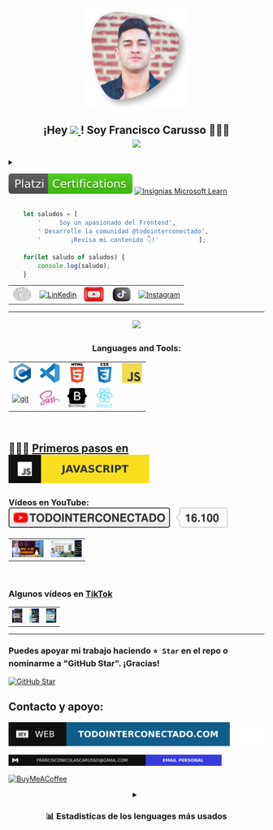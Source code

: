 <p align="center" width="300">
    <a href="https://github.com/Todointerconectado">
        <img align="center" width="200" src="img/perfil.png"/>
    </a>
    <h2 align="center">
        ¡Hey 
        <a href="https://github.com/Todointerconectado">
            <img src="https://media.giphy.com/media/hvRJCLFzcasrR4ia7z/giphy.gif" width="28">
        </a>
        ! Soy Francisco Carusso 👨🏻‍💻
        <br>
        <a align="center" href="https://github.com/Todointerconectado">
            <img align="center" src="https://readme-typing-svg.herokuapp.com?font=Jetbrain+Mono&color=76F78C&lines=A+passionate+frontend+Student;Always+learning+new+things">
        </a>
    </h2>
</p>

<details>
<summary align="left">

[![Insignia Certification](./img/Platzi-Certifications-brightgreen.svg)](https://platzi.com/p/franciscoCarusso/) [![Insignias Microsoft Learn](https://img.shields.io/badge/Insignias-Microsoft_Learn-0b7cbd?style=badge&logo=Microsoft&logoColor=white&labelColor=101010)](#)

</summary>

<table id="tabla_microsoft" align="center">
    <tr>
        <td colspan="1">
            <h4 align="center">
                Rutas
            </h4>
        </td>
        <td colspan="9">
            <h4 align="center">
                Módulos
            </h4>
        </td>
    </tr>
    <tr id="1" >
        <th align="center" colspan="1">
        <a href="https://learn.microsoft.com/es-es/training/achievements/learn.azure.cna-architect-modern-apps.trophy?username=FranciscoCarusso&sharingId=CBEF06DF72EF9D85" target="_blank" rel="noreferrer"> <img src="https://learn.microsoft.com/en-us/training/achievements/create-cloud-native-apps-with-azure-open-source.svg" alt="Creación de aplicaciones nativas en la nube con Azure y software de código abierto" width="50" height="50"/></a>
        </th>
        <td align="center">
        <a href="https://learn.microsoft.com/es-es/training/achievements/learn.azure.intro-to-cloud-native-apps.badge?username=FranciscoCarusso&sharingId=CBEF06DF72EF9D85" target="_blank" rel="noreferrer">
            <img src="https://learn.microsoft.com/es-es/training/achievements/intro-to-cloud-native-apps.svg" alt="Introducción a las aplicaciones nativas de nube en Azure" width="50" height="50"/></a>
        </td>
        <td align="center" colspan="2">
        <a href="https://learn.microsoft.com/es-es/training/achievements/learn.azure.cna-orchestrate-containers.badge?username=FranciscoCarusso&sharingId=CBEF06DF72EF9D85" target="_blank" rel="noreferrer">
            <img src="https://learn.microsoft.com/es-es/training/achievements/cloud-native-apps-orchestrate-containers.svg" alt="Orquestación de contenedores para aplicaciones nativas de nube con AKS" width="50" height="50"/></a>
        </td>
        <td align="center">
        <a href="https://learn.microsoft.com/es-es/training/achievements/learn.azure.cna-build-basic-service.badge?username=FranciscoCarusso&sharingId=CBEF06DF72EF9D85" target="_blank" rel="noreferrer">
            <img src="https://learn.microsoft.com/es-es/training/achievements/cloud-native-build-basic-service.svg" alt="Creación de un servicio básico nativo de nube mediante PostgreSQL y Node.js" width="50" height="50"/></a>
        </td>
        <td align="center">
        <a href="https://learn.microsoft.com/es-es/training/achievements/learn.azure.cna-stream-iot-data.badge?username=FranciscoCarusso&sharingId=CBEF06DF72EF9D85" target="_blank" rel="noreferrer">
            <img src="https://learn.microsoft.com/es-es/training/achievements/cna-stream-iot-data.svg" alt="Transmisión de datos de Internet de las cosas (IoT) a una aplicación nativa de nube con IoT Central" width="50" height="50"/></a>
        </td>
        <td align="center">
        <a href="https://learn.microsoft.com/es-es/training/achievements/learn.azure.cna-build-iot-service.badge?username=FranciscoCarusso&sharingId=CBEF06DF72EF9D85" target="_blank" rel="noreferrer">
            <img src="https://learn.microsoft.com/es-es/training/achievements/cna-build-iot-service.svg" alt="Creación de un servicio de IoT para aplicaciones nativas de nube mediante IoT Central" width="50" height="50"/></a>
        </td>
        <td align="center">
        <a href="https://learn.microsoft.com/es-es/training/achievements/learn.azure.cna-deploy-maintain-cloud-native-apps.badge?username=FranciscoCarusso&sharingId=CBEF06DF72EF9D85" target="_blank" rel="noreferrer">
            <img src="https://learn.microsoft.com/es-es/training/achievements/cna-deploy-maintain.svg" alt="Implementación y mantenimiento de aplicaciones nativas de nube con Acciones de GitHub y Azure Pipelines" width="50" height="50"/></a>
        </td>
        <td align="center" colspan="2">
        <a href="https://learn.microsoft.com/es-es/training/achievements/learn.azure.cna-set-up-apps-use-scale.badge?username=FranciscoCarusso&sharingId=CBEF06DF72EF9D85" target="_blank" rel="noreferrer">
            <img src="https://learn.microsoft.com/es-es/training/achievements/cna-set-up-azure-ad-use-scale.svg" alt="Autenticación y autorización de aplicaciones multiinquilino mediante Azure Active Directory (Azure AD)" width="50" height="50"/></a>
        </td>
    </tr>
    <tr id="2">
        <th align="center" colspan="1">
        <a href="https://learn.microsoft.com/es-es/training/achievements/learn.build-community-driven-projects-github.trophy?username=FranciscoCarusso&sharingId=CBEF06DF72EF9D85" target="_blank" rel="noreferrer"> <img src="https://learn.microsoft.com/es-es/training/achievements/github/build-community-driven-projects-github.svg" alt="Compilación de proyectos de software controlados por la comunidad en GitHub" width="50px" height="50px"/></a>
        </th>
        <td align="center">
        <a href="https://learn.microsoft.com/es-es/training/achievements/learn.github.create-open-source-program-github.badge?username=FranciscoCarusso&sharingId=CBEF06DF72EF9D85" target="_blank" rel="noreferrer"> <img src="https://learn.microsoft.com/es-es/training/achievements/github/create-open-source-program-github.svg" alt="Creación de un programa de código abierto mediante procedimientos recomendados de GitHub" width="50" height="50"/></a>
        </td>
        <td align="center" colspan="2">
        <a href="https://learn.microsoft.com/es-es/training/achievements/learn.github.contribute-opensource.badge?username=FranciscoCarusso&sharingId=CBEF06DF72EF9D85" target="_blank" rel="noreferrer"> <img src="https://learn.microsoft.com/es-es/training/achievements/github/contribute-to-an-open-source-project-on-github.svg" alt="Contribución a un proyecto de código abierto en GitHub" width="50" height="50"/></a>
        </td>
        <td align="center" rowspan="2">
        <a href="https://learn.microsoft.com/es-es/training/achievements/learn.github.migrate-repository-github.badge?username=FranciscoCarusso&sharingId=CBEF06DF72EF9D85" target="_blank" rel="noreferrer"> <img src="https://learn.microsoft.com/es-es/training/achievements/github/migrate-repository-github.svg" alt="Migración de un repositorio mediante procedimientos recomendados de GitHub" width="50" height="50"/></a>
        </td>
        <td align="center" rowspan="2">
        <a href="https://learn.microsoft.com/es-es/training/achievements/learn.github.manage-innersource-program-github.badge?username=FranciscoCarusso&sharingId=CBEF06DF72EF9D85" target="_blank" rel="noreferrer"> <img src="https://learn.microsoft.com/en-us/training/achievements/github/manage-innersource-program-github.svg" alt="Administración de un programa de InnerSource mediante GitHub" width="50" height="50"/></a>
        </td>
        <td align="center" rowspan="2">
        <a href="https://learn.microsoft.com/es-es/training/achievements/learn.github.maintain-secure-repository-github.badge?username=FranciscoCarusso&sharingId=CBEF06DF72EF9D85" target="_blank" rel="noreferrer"> <img src="https://learn.microsoft.com/es-es/training/achievements/github/maintain-secure-repository-github.svg" alt="Mantenimiento de un repositorio seguro mediante procedimientos recomendados de GitHub" width="50" height="50"/></a>
        </td>
        <td align="center" rowspan="2" colspan="2">
        <a href="https://learn.microsoft.com/es-es/training/achievements/learn.github.upload-project-github.badge?username=FranciscoCarusso&sharingId=CBEF06DF72EF9D85" target="_blank" rel="noreferrer"> <img src="https://learn.microsoft.com/es-es/training/achievements/github/upload-project-github.svg" alt="Carga de un proyecto mediante procedimientos recomendados de GitHub" width="50" height="50"/></a>
        </td>
        <td align="center" rowspan="4">
        <a href="https://learn.microsoft.com/es-es/training/achievements/learn.github.introduction-to-github.badge?username=FranciscoCarusso&sharingId=CBEF06DF72EF9D85" target="_blank" rel="noreferrer"> <img src="https://learn.microsoft.com/en-us/training/achievements/github/introduction-to-github.svg" alt="Introducción a GitHub" width="50" height="50"/></a>
        </td>
    </tr>
    <tr id="3">
        <th align="center" rowspan="2" colspan="1">
        <a href="https://learn.microsoft.com/es-es/training/achievements/az-400-manage-source-control.trophy?username=FranciscoCarusso&sharingId=CBEF06DF72EF9D85" target="_blank" rel="noreferrer"> <img src="https://learn.microsoft.com/en-us/training/achievements/az-400-manage-source-control.svg" alt="Administración del control de código fuente" width="50" height="50"/></a>
        </th>
        <td align="center">
        <a href="https://learn.microsoft.com/es-es/training/achievements/learn.github.github-actions-cd.badge?username=FranciscoCarusso&sharingId=CBEF06DF72EF9D85" target="_blank" rel="noreferrer">
            <img src="https://learn.microsoft.com/es-es/training/achievements/github/github-actions-cd.svg" 
            alt="Creación e implementación de aplicaciones en Azure mediante Acciones de GitHub" width="50" height="50"/></a>
        </td>
        <td align="center">
        <a href="https://learn.microsoft.com/es-es/training/achievements/learn.azdo.implement-code-workflow.badge?username=FranciscoCarusso&sharingId=CBEF06DF72EF9D85" target="_blank" rel="noreferrer">
            <img src="https://learn.microsoft.com/es-es/training/achievements/azure-devops/implement-a-code-workflow-in-your-build-pipeline.svg" 
            alt="Implementación de un flujo de trabajo de código en la canalización de compilación mediante Git y GitHub" width="50" height="50"/></a>
        </td>
        <td align="center">
        <a href="https://learn.microsoft.com/es-es/training/achievements/learn.github.github-actions-ci.badge?username=FranciscoCarusso&sharingId=CBEF06DF72EF9D85" target="_blank" rel="noreferrer">
            <img src="https://learn.microsoft.com/es-es/training/achievements/github/github-actions-ci.svg" 
            alt="Creación de flujos de trabajo de integración continua (CI) mediante Acciones de GitHub" width="50" height="50"/></a>
        </td>
    </tr>
    <tr id="3.1">
        <td align="center">
        <a href="https://learn.microsoft.com/es-es/training/achievements/learn.github.upload-project-github.badge?username=FranciscoCarusso&sharingId=CBEF06DF72EF9D85" target="_blank" rel="noreferrer">
            <img src="https://learn.microsoft.com/es-es/training/achievements/github/upload-project-github.svg" 
            alt="Carga de un proyecto mediante procedimientos recomendados de GitHub" width="50" height="50"/></a>
        </td>
        <td align="center">
        <a href="https://learn.microsoft.com/es-es/training/achievements/learn.github.communicate-using-markdown.badge?username=FranciscoCarusso&sharingId=CBEF06DF72EF9D85" target="_blank" rel="noreferrer">
            <img src="https://learn.microsoft.com/es-es/training/achievements/github/communicate-using-markdown.svg" 
            alt="Comunicación eficaz en GitHub con Markdown" width="50" height="50"/></a>
        </td>
        <td align="center">
        <a href="https://learn.microsoft.com/es-es/training/achievements/learn.github.automate-github-using-github-script.badge?username=FranciscoCarusso&sharingId=CBEF06DF72EF9D85" target="_blank" rel="noreferrer">
            <img src="https://learn.microsoft.com/es-es/training/achievements/github/automate-github-using-github-script.svg" 
            alt="Automatización de GitHub mediante Script de GitHub" width="50" height="50"/></a>
        </td>
        <td align="center" rowspan="2">
        <a href="https://learn.microsoft.com/es-es/training/achievements/learn.github.release-based-workflow-github.badge?username=FranciscoCarusso&sharingId=CBEF06DF72EF9D85" target="_blank" rel="noreferrer">
            <img src="https://learn.microsoft.com/es-es/training/achievements/github/release-based-workflow-github.svg" 
            alt="Administración de la entrega de software mediante un flujo de trabajo basado en versiones en GitHub" width="50" height="50"/></a>
        </td>
        <td align="center" rowspan="2">
        <a href="https://learn.microsoft.com/es-es/training/achievements/learn.github.manage-changes-pull-requests-github.badge?username=FranciscoCarusso&sharingId=CBEF06DF72EF9D85" target="_blank" rel="noreferrer">
            <img src="https://learn.microsoft.com/es-es/training/achievements/github/manage-changes-pull-requests-github.svg" 
            alt="Administración de cambios de repositorio por medio de solicitudes de incorporación de cambios en GitHub" width="50" height="50"/></a>
        </td>
        <td align="center" rowspan="2">
        <a href="https://learn.microsoft.com/es-es/training/achievements/learn.github.merge-conflict-resolution-github.badge?username=FranciscoCarusso&sharingId=CBEF06DF72EF9D85" target="_blank" rel="noreferrer">
            <img src="https://learn.microsoft.com/es-es/training/achievements/github/resolve-merge-conflicts-github.svg" 
            alt="Solución de confirmaciones conflictivas mediante la resolución de conflictos de combinación en GitHub" width="50" height="50"/></a>
        </td>
        <td align="center" rowspan="2">
        <a href="https://learn.microsoft.com/es-es/training/achievements/learn.github.automate-devops-github-apps.badge?username=FranciscoCarusso&sharingId=CBEF06DF72EF9D85" target="_blank" rel="noreferrer">
            <img src="https://learn.microsoft.com/es-es/training/achievements/github/automate-devops-github-apps.svg" 
            alt="Automatización de procesos de DevOps mediante aplicaciones de GitHub" width="50" height="50"/></a>
        </td>
        <td align="center" rowspan="2">
        <a href="https://learn.microsoft.com/es-es/training/achievements/learn.github.search-organize-repository-history-github.badge?username=FranciscoCarusso&sharingId=CBEF06DF72EF9D85" target="_blank" rel="noreferrer">
            <img src="https://learn.microsoft.com/es-es/training/achievements/github/search-organize-repository-history-github.svg" 
            alt="Organización del historial de un repositorio y búsqueda mediante GitHub" width="50" height="50"/></a>
        </td>
    </th>
    <tr id="4">
        <th align="center" colspan="1">
        <a href="https://learn.microsoft.com/es-es/training/achievements/learn.manage-project-lifecycle-github.trophy?username=FranciscoCarusso&sharingId=CBEF06DF72EF9D85" target="_blank" rel="noreferrer"> <img src="https://learn.microsoft.com/en-us/training/achievements/github/manage-project-lifecycle-github.svg" alt="Administración del ciclo de vida de los proyectos en GitHub" width="50" height="50"/></a>
        </th>
        <td align="center" colspan="3"> ---- </td>
    </tr>
</table>

</details>


```javascript
    let saludos = [
        '     Soy un apasionado del Frontend',
        ' Desarrolle la comunidad @todointerconectado',
        '        ¡Revisa mi contenido 👇!'           ];

    for(let saludo of saludos) {
        console.log(saludo);
    }
```

<table align="center">
  <tr>
    <td>
      <a href="https://todointerconectado.com" target="_blank">
        <img align="center" src="img/TIC.png" alt="https://todointerconectado.com" height="30" width="40" /></a>
    </td>
    <td>
      <a href="https://www.linkedin.com/comm/mynetwork/discovery-see-all?usecase=PEOPLE_FOLLOWS&followMember=franciscocarusso" target="_blank">
        <img align="center" src="https://raw.githubusercontent.com/rahuldkjain/github-profile-readme-generator/master/src/images/icons/Social/linked-in-alt.svg" alt="LinKedin" height="30" width="40" /></a>
    </td>
    <td>
      <a href="https://www.youtube.com/@todointerconectado" target="_blank">
        <img align="center" src="img/youtube.png" alt="YouTube" height="30" width="40" /></a>
    </td>
    <td>
      <a href="https://www.tiktok.com/@todointerconectado" target="_blank">
        <img align="center" src="img/tik_tok.png" alt="TikTok" height="30" width="40" /></a>
    </td>
    <td>
      <a href="https://instagram.com/franciscocarusso" target="_blank">
        <img align="center" src="https://raw.githubusercontent.com/rahuldkjain/github-profile-readme-generator/master/src/images/icons/Social/instagram.svg" alt="Instagram" height="30" width="40" /></a>
    </td>
  </tr>
</table>

<hr>

<p align="center" width="400" height="300">
    <a href="https://github.com/Todointerconectado" target='_black'>
    <img align="center" src="https://media.giphy.com/media/SWoSkN6DxTszqIKEqv/giphy.gif"/></a>
<p>

## <h3 align="center">Languages and Tools: </h3>

<table align="center">
    <tr>
        <td>
        <a href="https://www.cprogramming.com/" target="_blank" rel="noreferrer"> <img src="https://raw.githubusercontent.com/devicons/devicon/master/icons/c/c-original.svg" alt="c" width="40" height="40"/>  </a>
        </td>
        <td>
        <a href="https://code.visualstudio.com/" target="_blank" rel="noreferrer"> <img src="img/vscode-original.svg" alt="VSCode" width="40" height="40"/>  </a>
        </td>
        <td>
        <a href="https://www.w3.org/html/" target="_blank" rel="noreferrer"> <img src="https://raw.githubusercontent.com/devicons/devicon/master/icons/html5/html5-original-wordmark.svg" alt="html5" width="40" height="40"/>  </a>
        </td>
        <td>
        <a href="https://www.w3schools.com/css/" target="_blank" rel="noreferrer"> <img src="https://raw.githubusercontent.com/devicons/devicon/master/icons/css3/css3-original-wordmark.svg" alt="css3" width="40" height="40"/>  </a>
        </td>
        <td>
        <a href="https://developer.mozilla.org/en-US/docs/Web/JavaScript" target="_blank" rel="noreferrer"> <img src="https://raw.githubusercontent.com/devicons/devicon/master/icons/javascript/javascript-original.svg" alt="javascript" width="40" height="40"/>  </a>
        </td>
    </tr>
    <tr>
        <td>
        <a href="https://git-scm.com/" target="_blank" rel="noreferrer"> <img src="https://www.vectorlogo.zone/logos/git-scm/git-scm-icon.svg" alt="git" width="40" height="40"/>  </a>
        </td>
        <td>
        <a href="https://sass-lang.com" target="_blank" rel="noreferrer"> <img src="https://raw.githubusercontent.com/devicons/devicon/master/icons/sass/sass-original.svg" alt="sass" width="40" height="40"/>  </a>
        </td>
        <td>
        <a href="https://getbootstrap.com" target="_blank" rel="noreferrer"> <img src="https://raw.githubusercontent.com/devicons/devicon/master/icons/bootstrap/bootstrap-plain-wordmark.svg" alt="bootstrap" width="40" height="40"/>  </a>
        </td>
        <td>
        <a href="https://reactjs.org/" target="_blank" rel="noreferrer"> <img src="https://raw.githubusercontent.com/devicons/devicon/master/icons/react/react-original-wordmark.svg" alt="react" width="40" height="40"/>  </a>
        </td>
        <td>
        </td>
    </tr>
</table>

<br>

## 👨🏼‍🎓 [Primeros pasos en](https://github.com/Todointerconectado/basicojavascript) <a href="https://github.com/Todointerconectado/basicojavascript" target="_blank"> <img src="img/insigniaJavascript.svg" alt="https://github.com/Todointerconectado/basicojavascript" ></a>

### Vídeos en YouTube: [![Youtube Todointerconectado channel](/img/youtube.svg)](https://www.youtube.com/@todointerconectado)

<table style="width:30%">
    <tr>
        <td align="center">
            <a href='https://www.youtube.com/watch?v=LeaKOlriVCk&t=1055s' target='_blank'>
                <img src='img/youtubeTerminal.png' alt='Instalar WSL2 en Windows 10: CONFIGURAR UBUNTU 22.04'/></a>
            </a>
        </td>
        <td align="center">
            <a href='https://www.youtube.com/watch?v=VGONJt-d2Q4&t=4s' target='_blank'>
                <img src='img/yutubePantalla.jpg' alt='Ampliar la pantalla del escritorio al celular!' /></a>
            </a>
        </td>
    </tr>
</table>

<br>

### Algunos vídeos en [TikTok](https://tiktok.com/@todointerconectado)

<table style="width:20%">
    <tr>
        <td align="center">
            <a href='https://vm.tiktok.com/ZMYfUF9hT/' target='_blank'>
                <img src='img/tiktok/controlarPc.png' alt='CONTROLAR la PC con el Celular!!' />
            </a>
        </td>
        <td align="center">
            <a href='https://vm.tiktok.com/ZMYfU8hLq/' target='_blank'>
                <img src='img/tiktok/Desarrollador.png' alt='Como ACTIVAR la OPCIÓN DESARROLLADOR en el CELULAR' />
            </a>
        </td>
        <td align="center">
            <a href='https://vm.tiktok.com/ZMYfUUmnf/' target='_blank'>
                <img src='img/tiktok/virtualizacion.png' alt='ACTIVAR la VIRTUALIZACIÓN en la BIOS Windows 10/11' />
            </a>
        </td>
    </tr>
</table>

<hr> 

### Puedes apoyar mi trabajo haciendo `⭐ Star` en el repo o nominarme a "GitHub Star". ¡Gracias!

[![GitHub Star](https://img.shields.io/badge/GitHub-Nominar_a_star-yellow?style=for-the-badge&logo=github&logoColor=white&labelColor=101010)](https://stars.github.com/nominate/)

</hr>

## Contacto y apoyo:

[![web](/img/web.svg)](https://todointerconectado.com)
</br>

[![Email](/img/email.svg)](mailto:francisconicolascarusso@gmail.com)
</br>

[![BuyMeACoffee](https://img.shields.io/badge/Buy_Me_A_Coffee-apoya_mi_trabajo-FFDD00?style=for-the-badge&logo=buy-me-a-coffee&logoColor=white&labelColor=101010)](https://www.buymeacoffee.com/francarusso)

<details>
    <summary align="center">
        <h3>📊 Estadisticas de los lenguages más usados</h3>
    </summary>
    <img align="left"  src="https://github-readme-stats.vercel.app/api?username=todointerconectado&show_icons=true&locale=en&layout=compact"
    alt="todointerconectado"  width="400px"/> 
    <img align="right" src="https://github-readme-stats.vercel.app/api/top-langs?username=todointerconectado&show_icons=true&locale=en&layout=compact"
    alt="todointerconectado" height="157px"/>
</details>
